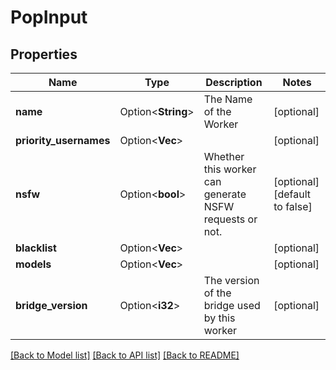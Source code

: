 # PopInput

## Properties

Name | Type | Description | Notes
------------ | ------------- | ------------- | -------------
**name** | Option<**String**> | The Name of the Worker | [optional]
**priority_usernames** | Option<**Vec<String>**> |  | [optional]
**nsfw** | Option<**bool**> | Whether this worker can generate NSFW requests or not. | [optional][default to false]
**blacklist** | Option<**Vec<String>**> |  | [optional]
**models** | Option<**Vec<String>**> |  | [optional]
**bridge_version** | Option<**i32**> | The version of the bridge used by this worker | [optional]

[[Back to Model list]](../README.md#documentation-for-models) [[Back to API list]](../README.md#documentation-for-api-endpoints) [[Back to README]](../README.md)


